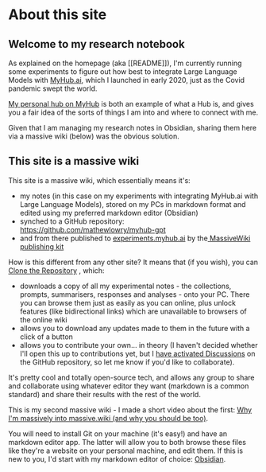 # About this site
## Welcome to my research notebook

As explained on the homepage (aka [[README]]), I'm currently running some experiments to figure out how best to integrate Large Language Models with [MyHub.ai](https://myhub.ai/), which I launched in early 2020, just as the Covid pandemic swept the world. 

[My personal hub on MyHub](https://myhub.ai/@mathewlowry/) is both an example of what a Hub is, and gives you a fair idea of the sorts of things I am into and where to connect with me.

Given that I am managing my research notes in Obsidian, sharing them here via a massive wiki (below) was the obvious solution.

## This site is a massive wiki

This site is a massive wiki, which essentially means it's:

* my notes (in this case on my experiments with integrating MyHub.ai with Large Language Models), stored on my PCs in markdown format and edited using my preferred markdown editor (Obsidian)
* synched to a GitHub repository: https://github.com/mathewlowry/myhub-gpt
* and from there published to [experiments.myhub.ai](https://experiments.myhub.ai/) by the[ MassiveWiki publishing kit](https://github.com/Massive-Wiki/massive-wiki-publishing-kit) 

How is this different from any other site? It means that (if you wish), you can [Clone the Repository](https://docs.github.com/en/repositories/creating-and-managing-repositories/cloning-a-repository) , which:

* downloads a copy of all my experimental notes - the collections, prompts, summarisers, responses and analyses - onto your PC. There you can browse them just as easily as you can online, plus unlock features (like bidirectional links) which are unavailable to browsers of the online wiki
* allows you to download any updates made to them in the future with a click of a button
* allows you to contribute your own... in theory (I haven't decided whether I'll open this up to contributions yet, but I [have activated Discussions](https://github.com/mathewlowry/myhub-gpt/discussions) on the GitHub repository, so let me know if you'd like to collaborate).

It's pretty cool and totally open-source tech, and allows any group to share and collaborate using whatever editor they want (markdown is a common standard) and share their results with the rest of the world. 

This is my second massive wiki - I made a short video about the first: [Why I'm massively into massive.wiki (and why you should be too)](https://www.youtube.com/watch?v=qfYl3SiZJWU).

You will need to install Git on your machine (it's easy!) and have an markdown editor app. The latter will allow you to both browse these files like they're a website on your personal machine, and edit them. If this is new to you, I'd start with my markdown editor of choice: [Obsidian](https://obsidian.md/).


